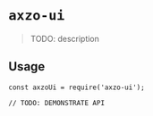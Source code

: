 # `axzo-ui`

> TODO: description

## Usage

```
const axzoUi = require('axzo-ui');

// TODO: DEMONSTRATE API
```

